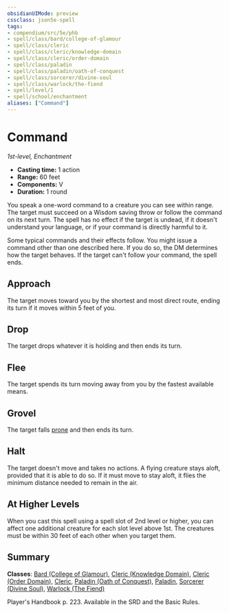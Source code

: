 ```yaml
---
obsidianUIMode: preview
cssclass: json5e-spell
tags:
- compendium/src/5e/phb
- spell/class/bard/college-of-glamour
- spell/class/cleric
- spell/class/cleric/knowledge-domain
- spell/class/cleric/order-domain
- spell/class/paladin
- spell/class/paladin/oath-of-conquest
- spell/class/sorcerer/divine-soul
- spell/class/warlock/the-fiend
- spell/level/1
- spell/school/enchantment
aliases: ["Command"]
---
```

# Command
*1st-level, Enchantment*  

- **Casting time:** 1 action
- **Range:** 60 feet
- **Components:** V
- **Duration:** 1 round

You speak a one-word command to a creature you can see within range. The target must succeed on a Wisdom saving throw or follow the command on its next turn. The spell has no effect if the target is undead, if it doesn't understand your language, or if your command is directly harmful to it.

Some typical commands and their effects follow. You might issue a command other than one described here. If you do so, the DM determines how the target behaves. If the target can't follow your command, the spell ends.

## Approach

The target moves toward you by the shortest and most direct route, ending its turn if it moves within 5 feet of you.

## Drop

The target drops whatever it is holding and then ends its turn.

## Flee

The target spends its turn moving away from you by the fastest available means.

## Grovel

The target falls [prone](../../../Rules%20&%20Options/5e%20Rules/conditions.md##prone) and then ends its turn.

## Halt

The target doesn't move and takes no actions. A flying creature stays aloft, provided that it is able to do so. If it must move to stay aloft, it flies the minimum distance needed to remain in the air.

## At Higher Levels

When you cast this spell using a spell slot of 2nd level or higher, you can affect one additional creature for each slot level above 1st. The creatures must be within 30 feet of each other when you target them.

## Summary

**Classes**: [Bard (College of Glamour)](../../classes/bard-college-of-glamour-xge.md#), [Cleric (Knowledge Domain)](../../classes/cleric-knowledge-domain.md#), [Cleric (Order Domain)](../../classes/cleric-order-domain-tce.md#), [Cleric](../../classes/cleric.md#), [Paladin (Oath of Conquest)](../../classes/paladin-oath-of-conquest-xge.md#), [Paladin](../../classes/paladin.md#), [Sorcerer (Divine Soul)](../../classes/sorcerer-divine-soul-xge.md#), [Warlock (The Fiend)](../../classes/warlock-the-fiend.md#)

Player's Handbook p. 223. Available in the SRD and the Basic Rules.